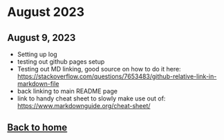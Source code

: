 # August 2023
## August 9, 2023
- Setting up log
- testing out github pages setup
- Testing out MD linking, good source on how to do it here: https://stackoverflow.com/questions/7653483/github-relative-link-in-markdown-file
- back linking to main README page
- link to handy cheat sheet to slowly make use out of: https://www.markdownguide.org/cheat-sheet/

## [Back to home](README.md)
